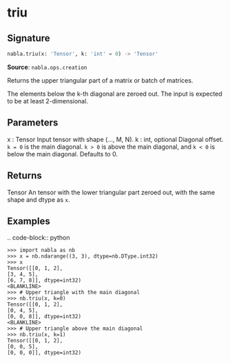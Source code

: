 # triu

## Signature

```python
nabla.triu(x: 'Tensor', k: 'int' = 0) -> 'Tensor'
```

**Source**: `nabla.ops.creation`

Returns the upper triangular part of a matrix or batch of matrices.

The elements below the k-th diagonal are zeroed out. The input is
expected to be at least 2-dimensional.

Parameters
----------
x : Tensor
    Input tensor with shape (..., M, N).
k : int, optional
    Diagonal offset. `k = 0` is the main diagonal. `k > 0` is above the
    main diagonal, and `k < 0` is below the main diagonal. Defaults to 0.

Returns
-------
Tensor
    An tensor with the lower triangular part zeroed out, with the same
    shape and dtype as `x`.

Examples
--------

.. code-block:: python

    >>> import nabla as nb
    >>> x = nb.ndarange((3, 3), dtype=nb.DType.int32)
    >>> x
    Tensor([[0, 1, 2],
    [3, 4, 5],
    [6, 7, 8]], dtype=int32)
    <BLANKLINE>
    >>> # Upper triangle with the main diagonal
    >>> nb.triu(x, k=0)
    Tensor([[0, 1, 2],
    [0, 4, 5],
    [0, 0, 8]], dtype=int32)
    <BLANKLINE>
    >>> # Upper triangle above the main diagonal
    >>> nb.triu(x, k=1)
    Tensor([[0, 1, 2],
    [0, 0, 5],
    [0, 0, 0]], dtype=int32)

